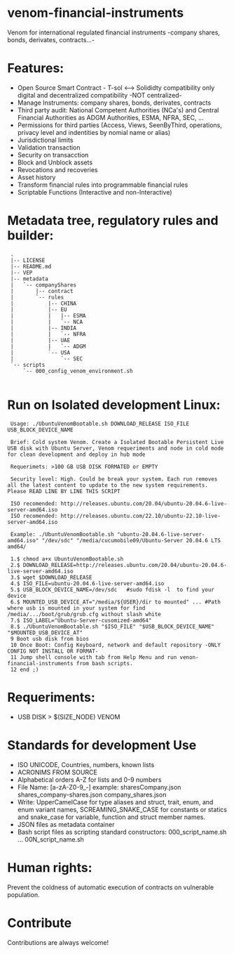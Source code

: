 # venom-financial-instruments
 Venom for international regulated financial instruments -company shares, bonds, derivates, contracts...-


# Features:
  - Open Source Smart Contract - T-sol <--> Solididty compatibility only digital and decentralized compatibility -NOT centralized-
  - Manage Instruments: company shares, bonds, derivates, contracts
  - Third party audit: National Competent Authorities (NCa's) and Central Financial Authorities as ADGM Authorities, ESMA, NFRA, SEC, ...
  - Permissions for third parties (Access, Views, SeenByThird, operations, privacy level and indentities by nomial name or alias)
  - Jurisdictional limits
  - Validation transaction 
  - Security on transacction
  - Block and Unblock assets
  - Revocations and recoveries
  - Asset history
  - Transform financial rules into programmable financial rules
  - Scriptable Functions (Interactive and non-Interactive)  
  
  
# Metadata tree, regulatory rules and builder:
 
```
 .
 |-- LICENSE
 |-- README.md
 |-- VEP
 |-- metadata
 |   `-- companyShares
 |       |-- contract
 |       `-- rules
 |           |-- CHINA
 |           |-- EU
 |           |   |-- ESMA
 |           |   `-- NCA
 |           |-- INDIA
 |           |   `-- NFRA
 |           |-- UAE
 |           |   `-- ADGM
 |           `-- USA
 |               `-- SEC
 `-- scripts
     `-- 000_config_venom_environment.sh
 
```

# Run on Isolated development Linux:
```
 Usage: ./UbuntuVenomBootable.sh DOWNLOAD_RELEASE ISO_FILE USB_BLOCK_DEVICE_NAME
 
 Brief: Cold system Venom. Create a Isolated Bootable Persistent Live USB disk with Ubuntu Server, Venom requeriments and node in cold mode for clean development and deploy in hub mode
 
 Requerimets: >100 GB USB DISK FORMATED or EMPTY
 
 Security level: High. Could be break your system. Each run removes all the latest content to update to the new system requirements. Please READ LINE BY LINE THIS SCRIPT
 
 ISO recomended: http://releases.ubuntu.com/20.04/ubuntu-20.04.6-live-server-amd64.iso
 ISO recomended: http://releases.ubuntu.com/22.10/ubuntu-22.10-live-server-amd64.iso
 
 Example: ./UbuntuVenomBootable.sh "ubuntu-20.04.6-live-server-amd64.iso" "/dev/sdc" "/media/cucumobile09/Ubuntu-Server 20.04.6 LTS amd64/
 
 1.$ chmod a+x UbuntuVenomBootable.sh
 2.$ DOWNLOAD_RELEASE=http://releases.ubuntu.com/20.04/ubuntu-20.04.6-live-server-amd64.iso
 3.$ wget $DOWNLOAD_RELEASE
 4.$ ISO_FILE=ubuntu-20.04.6-live-server-amd64.iso
 5.$ USB_BLOCK_DEVICE_NAME=/dev/sdc   #sudo fdisk -l  to find your device
 6.$ MOUNTED_USB_DEVICE_AT="/media/${USER}/dir to mounted" ... #Path where usb is mounted in your system for find  /media/.../boot/grub/grub.cfg without slash white
 7.$ ISO_LABEL="Ubuntu-Server-cusomized-amd64"
 8.$ ./UbuntuVenomBootable.sh "$ISO_FILE" "$USB_BLOCK_DEVICE_NAME" "$MOUNTED_USB_DEVICE_AT"
 9 Boot usb disk from bios
 10 Once Boot: Config Keyboard, network and default repository -ONLY CONFIG NOT INSTALL OR FORMAT-
 11 Jump shell console with tab from Help Menu and run venon-financial-instruments from bash scripts.
 12 end ;)

```
# Requeriments:
 - USB DISK > $(SIZE_NODE) VENOM

# Standards for development Use
 - ISO UNICODE, Countries, numbers, known lists
 - ACRONIMS FROM SOURCE
 - Alphabetical orders A-Z for lists and 0-9 numbers
 - File Name: [a-zA-Z0-9_-] example:  sharesCompany.json shares_company-shares.json company_shares.json
 - Write: UpperCamelCase for type aliases and struct, trait, enum, and enum variant names, SCREAMING_SNAKE_CASE for constants or statics and snake_case for variable, function and struct member names. 
 - JSON files as metadata container 
 - Bash script files as scripting standard constructors: 000_script_name.sh ... 00N_script_name.sh
 
# Human rights:
 Prevent the coldness of automatic execution of contracts on vulnerable population.
 
# Contribute
 Contributions are always welcome!

